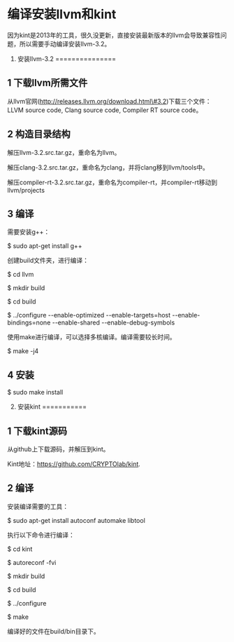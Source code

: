 编译安装llvm和kint
==================

因为kint是2013年的工具，很久没更新，直接安装最新版本的llvm会导致兼容性问题，所以需要手动编译安装llvm-3.2。

1. 安装llvm-3.2
===============

1 下载llvm所需文件
------------------

从llvm官网(http://releases.llvm.org/download.html\#3.2)下载三个文件：LLVM source
code, Clang source code, Compiler RT source code。

2 构造目录结构
--------------

解压llvm-3.2.src.tar.gz，重命名为llvm。

解压clang-3.2.src.tar.gz，重命名为clang，并将clang移到llvm/tools中。

解压compiler-rt-3.2.src.tar.gz，重命名为compiler-rt，并compiler-rt移动到llvm/projects

3 编译
------

需要安装g++：

\$ sudo apt-get install g++

创建build文件夹，进行编译：

\$ cd llvm

\$ mkdir build

\$ cd build

\$ ../configure --enable-optimized --enable-targets=host --enable-bindings=none
--enable-shared --enable-debug-symbols

使用make进行编译，可以选择多核编译。编译需要较长时间。

\$ make -j4

4 安装
------

\$ sudo make install

2. 安装kint
===========

1 下载kint源码
--------------

从github上下载源码，并解压到kint。

Kint地址：<https://github.com/CRYPTOlab/kint>.

2 编译
------

安装编译需要的工具：

\$ sudo apt-get install autoconf automake libtool

执行以下命令进行编译：

\$ cd kint

\$ autoreconf -fvi

\$ mkdir build

\$ cd build

\$ ../configure

\$ make

编译好的文件在build/bin目录下。
